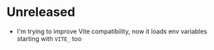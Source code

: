 # Unreleased

- I'm trying to improve Vite compatibility, now it loads env variables starting with `VITE_` too
